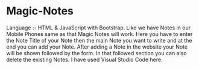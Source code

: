 # Magic-Notes
Language :- HTML &amp; JavaScript with Bootstrap. Like we have Notes in our Mobile Phones same as that Magic Notes will work. Here you have to enter the Note Title of your Note then the main Note you want to write and at the end you can add your Note. After adding a Note in the website your Note will be shown followed by the form. In that followed section you can also delete the existing Notes. I have used Visual Studio Code here.

